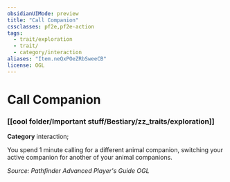 ```yaml
---
obsidianUIMode: preview
title: "Call Companion"
cssclasses: pf2e,pf2e-action
tags:
  - trait/exploration
  - trait/
  - category/interaction
aliases: "Item.neQxPOeZRbSweeCB"
license: OGL
---
```

# Call Companion

### [[cool folder/Important stuff/Bestiary/zz_traits/exploration]]

**Category** interaction; 




You spend 1 minute calling for a different animal companion, switching your active companion for another of your animal companions.

*Source: Pathfinder Advanced Player's Guide*
*OGL*